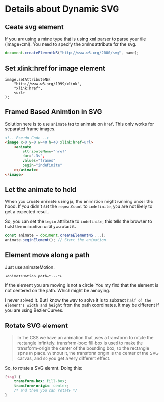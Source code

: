 # Details about Dynamic SVG

## Ceate svg element
If you are using a mime type that is using xml parser to parse your file (image+xml). You need to specify the xmlns attribute for the svg.

```js
document.createElementNS("http://www.w3.org/2000/svg", name);
```

## Set xlink:href for image element
```image
image.setAttributeNS(
    "http://www.w3.org/1999/xlink",
    "xlink:href",
    <url>
);
```

## Framed Based Animtion in SVG
Solution here is to use `animate` tag to animate on `href`, This only works for separated frame images.
```html
<!-- Pseudo Code -->
<image x=0 y=0 w=40 h=40 xlink:href=url>
    <animate
        attributeName="href"
        dur=".3s",
        values="frames"
        begin="indefinite"
    ></animate>
</image>
```

## Let the animate to hold
When you create animate using js, the animation might running under the hood. If you didn't set the `repeatCount` to `indefinite`, you are not likely to get a expected result.

So, you can set the `begin` attribute to `indefinite`, this tells the browser to hold the animation until you start it.
```js
const animate = document.createElementNS(...);
animate.beginElement(); // Start the animation
```

## Element move along a path
Just use animateMotion.

```
<animateMotion path="...">
```

If the element you are moving is not a circle. You my find that the element is not centered on the path. Which might be annoying.

I never solved it. But I know the way to solve it is to subtract `half of the element's width and height` from the path coordinates. It may be different if you are using Bezier Curves.

## Rotate SVG element

> In the CSS we have an animation that uses a transform to rotate the rectangle infinitely. transform-box: fill-box is used to make the transform-origin the center of the bounding box, so the rectangle spins in place. Without it, the transform origin is the center of the SVG canvas, and so you get a very different effect.

So, to rotate a SVG elemnt. Doing this:
```css
[tag] {
    transform-box: fill-box;
    transform-origin: center;
    /* and then you can rotate */
}
```
